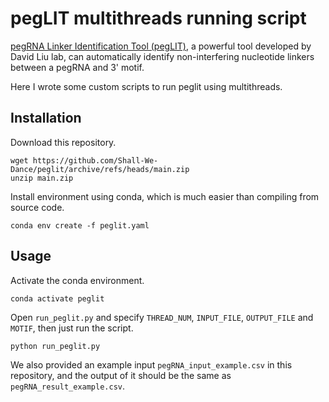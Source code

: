 # pegLIT multithreads running script

[pegRNA Linker Identification Tool (pegLIT)](https://github.com/sshen8/peglit), a powerful tool developed by David Liu lab, can automatically identify non-interfering nucleotide linkers between a pegRNA and 3' motif.

Here I wrote some custom scripts to run peglit using multithreads.

## Installation

Download this repository.

```
wget https://github.com/Shall-We-Dance/peglit/archive/refs/heads/main.zip
unzip main.zip
```

Install environment using conda, which is much easier than compiling from source code.

```
conda env create -f peglit.yaml
```

## Usage

Activate the conda environment.

```
conda activate peglit
```

Open `run_peglit.py` and specify `THREAD_NUM`, `INPUT_FILE`, `OUTPUT_FILE` and `MOTIF`, then just run the script.

```
python run_peglit.py
```

We also provided an example input `pegRNA_input_example.csv` in this repository, and the output of it should be the same as `pegRNA_result_example.csv`.


